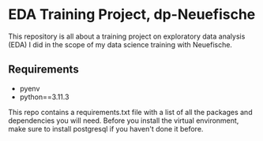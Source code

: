 # EDA Training Project, dp-Neuefische

This repository is all about a training project on exploratory data analysis (EDA) I did in the scope of my data science training with Neuefische.

## Requirements

- pyenv
- python==3.11.3

This repo contains a requirements.txt file with a list of all the packages and dependencies you will need. Before you install the virtual environment, make sure to install postgresql if you haven't done it before.

